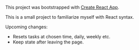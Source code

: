 This project was bootstrapped with [Create React App](https://github.com/facebook/create-react-app).

This is a small project to familiarize myself with React syntax.

Upcoming changes:
- Resets tasks at chosen time, daily, weekly etc.
- Keep state after leaving the page.